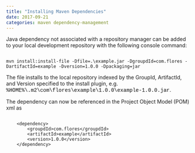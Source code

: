 ```yaml
---
title: "Installing Maven Dependencies"
date: 2017-09-21
categories: maven dependency-management  
---
```


Java dependency not associated with a repository manager can be added to your local development repository with the following console command:

<pre><code class="dos hljs">
mvn install:install-file -Dfile=.\example.jar -DgroupdId=com.flores -DartifactId=example -Dversion=1.0.0 -Dpackaging=jar
</code></pre>

The file installs to the local repository indexed by the GroupId, ArtifactId, and Version specified 
to the install plugin, e.g. <span style='font-family:Menlo,Monaco,Consolas,"Courier New",monospace; color:#111;'>%HOME%\\.m2\com\flores\example\1.0.0\example-1.0.0.jar</span>.

The dependency can now be referenced in the Project Object Model (POM) xml as
<pre><code class='xml hljs'>
	&lt;dependency&gt;
		&lt;groupdId&gt;com.flores&lt;/groupdId&gt;
		&lt;artifactId&gt;example&lt;/artifactId&gt;
		&lt;version&gt;1.0.0&lt;/version&gt;
	&lt;/dependency&gt;
</code></pre>